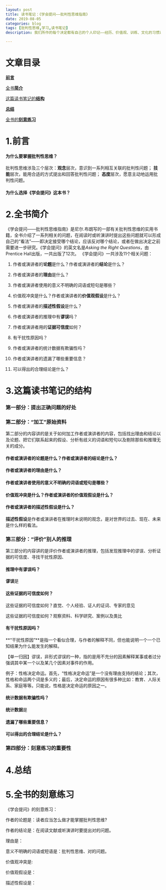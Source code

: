 ```yaml
---
layout: post
title: 读书笔记：《学会提问——批判性思维指南》
date: 2019-08-05
categories: blog
tags: [批判性思维,学习,读书笔记]
description: 我们所作的每个决定都有自己的个人印记——经历、价值观、训练、文化的习惯以及个人理想。 

---
```




# 文章目录 #

[**前言**](#1.前言#)


[全书**简介**](#2.全书简介)


[这篇读书笔记的**结构**](#3.这篇读书笔记的结构)


[**总结**](#4.总结)


[全书的**刻意练习**](#5.全书的刻意练习)



# 1.前言 #

#### 为什么要掌握批判性思维？ ####
 

批判性思维涉及三个层次：**观念**层次，意识到一系列相互关联的批判性问题； **技能**层次，能用合适的方式提出和回答批判性问题； **态度**层次，愿意主动地运用批判性问题。

#### 为什么选择《学会提问》这本书？ ####






# 2.全书简介 #


《学会提问——批判性思维指南》是尼尔.布朗写的一部有关批判性思维的实用书籍，全书介绍了一系列相关的问题，在阅读时或听演讲时提出这些问题就可以形成自己的“看法”——即决定接受哪个结论，应该反对哪个结论，或者在做出决定之前需要进一步研究。《学会提问》的英文名是*Asking the Right Questions*，由Prentice Hall出版，一共出版了12次。
《学会提问》一共涉及11个相关问题：

   1. 作者或演讲者的**论题**是什么？作者或演讲者的**结论**是什么？
   
   2. 作者或演讲者的**理由**是什么？
   
   3. 作者或演讲者使用的意义不明确的词语或短句是哪些？
   
   4. 价值观冲突是什么？作者或演讲者的**价值观假设**是什么？
   
   5. 作者或演讲者的**描述性假设**是什么？
   
   
   6. 作者或演讲者的推理中有**谬误**吗？
   
   7. 作者或演讲者用的**证据可信度**如何？
   
   8. 有干扰性原因吗？
   
   9. 作者或演讲者的统计数据有欺骗性吗？
   
   10. 作者或演讲者的遗漏了哪些重要信息？

   11. 可以得出的合理结论是什么？
   



#  3.这篇读书笔记的结构 #



### 第一部分：提出正确问题的好处 ###


### 第二部分：“加工”原始资料 ###

第二部分的内容讲的是关于如何加工作者或演讲者的内容，包括找出理由和结论以及论题、把它们联系起来的假设、分析有歧义的词语和短句以及剔除那些和推理无关的成分。

#### 作者或演讲者的**论题**是什么？作者或演讲者的**结论**是什么？ ###
   
#### 作者或演讲者的**理由**是什么？ ###
   
#### 作者或演讲者使用的意义不明确的词语或短句是哪些？ ###
   
#### 价值观冲突是什么？作者或演讲者的**价值观假设**是什么？ ###
   
#### 作者或演讲者的**描述性假设**是什么？ ###

**描述性假设**是作者或演讲者在推理时未说明的观念，是对世界的过去、现在、未来是什么样的看法。
### 第三部分：“评价”别人的推理 ###

第三部分的内容讲的是评价作者或演讲者的推理，包括发现推理中的谬误、分析证据的可信度、寻找干扰性原因、

#### 推理中有谬误吗？ ###

   **谬误**是
#### 这些证据的可信度如何？ ###
   这些证据的可信度如何？直觉、个人经验、证人的证词、专家的意见

   这些证据的可信度如何？观察资料、科学研究、案例以及类比

#### 有干扰性原因吗？ ####

**“干扰性原因”**是指一个看似合理，与作者的解释不同，但也能说明一个一个已知结果为什么能发生的解释。

【单一归因】谬误，非形式谬误的一种，指的是用不充分的因素解释某事或者过分强调其中某一个以及某几个因素对事件的作用。

例子：性格决定命运。首先，“性格决定命运”是一个没有理由支持的结论；其次，性格和命运两个词是多义的；最后，决定命运的原因有很多种比如：教育、人际关系、家庭等等。只能说，性格是决定命运的原因之一。
   
#### 统计数据有欺骗性吗？ ####

**统计数据**是

#### 遗漏了哪些重要信息？ ####


#### 可以得出的合理结论是什么？ ####



   
### 第四部分：刻意练习的重要性 ###







#  4.总结 #





# 5.全书的刻意练习 #

《学会提问》的刻意练习：

作者的论题是：读者应当怎么做才能掌握批判性思维?

作者的结论是：在阅读文献或听演讲时要提出对的问题。

理由是：

意义不明确的词语或短语是：批判性思维、对的问题。

价值观冲突是:

价值观假设是：

描述性假设是：













